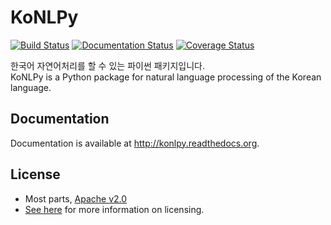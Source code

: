 # KoNLPy

[![Build Status](https://travis-ci.org/e9t/konlpy.svg?branch=master)](https://travis-ci.org/e9t/konlpy)
[![Documentation Status](https://readthedocs.org/projects/konlpy/badge/?version=latest)](https://readthedocs.org/projects/konlpy/?badge=latest)
[![Coverage Status](https://coveralls.io/repos/e9t/konlpy/badge.png)](https://coveralls.io/r/e9t/konlpy)

한국어 자연어처리를 할 수 있는 파이썬 패키지입니다.<br>
KoNLPy is a Python package for natural language processing of the Korean language. 


## Documentation

Documentation is available at http://konlpy.readthedocs.org.


## License
- Most parts, [Apache v2.0](http://choosealicense.com/licenses/apache/)
- [See here](http://konlpy.readthedocs.org/en/latest/#license) for more information on licensing.
